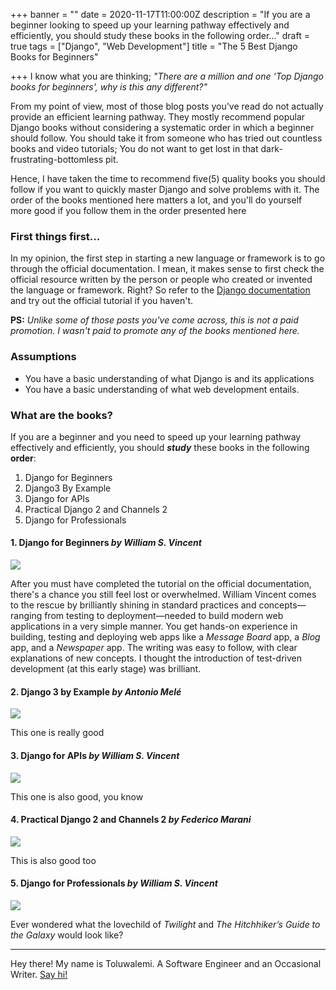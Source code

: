 +++
banner = ""
date = 2020-11-17T11:00:00Z
description = "If you are a beginner looking to speed up your learning pathway effectively and efficiently, you should study these books in the following order..."
draft = true
tags = ["Django", "Web Development"]
title = "The 5 Best Django Books for Beginners"

+++
I know what you are thinking; _"There are a million and one 'Top Django books for beginners', why is this any different?"_

From my point of view, most of those blog posts you've read do not actually provide an efficient learning pathway. They mostly recommend popular Django books without considering a systematic order in which a beginner should follow. You should take it from someone who has tried out countless books and video tutorials; You do not want to get lost in that dark-frustrating-bottomless pit.

Hence, I have taken the time to recommend five(5) quality books you should follow if you want to quickly master Django and solve problems with it. The order of the books mentioned here matters a lot, and you'll do yourself more good if you follow them in the order presented here

### **First things first...**

In my opinion, the first step in starting a new language or framework is to go through the official documentation. I mean, it makes sense to first check the official resource written by the person or people who created or invented the language or framework. Right? So refer to the [Django documentation](https://docs.djangoproject.com/en/3.1/intro/) and try out the official tutorial if you haven't.

**PS:** _Unlike some of those posts you've come across, this is not a paid promotion. I wasn't paid to promote any of the books mentioned here._

### **Assumptions**

* You have a basic understanding of what Django is and its applications
* You have a basic understanding of what web development entails.

### **What are the books?**

If you are a beginner and you need to speed up your learning pathway effectively and efficiently, you should **_study_** these books in the following **order**:

1. Django for Beginners
2. Django3 By Example
3. Django for APIs
4. Practical Django 2 and Channels 2
5. Django for Professionals

#### **1. Django for Beginners** _by William S. Vincent_

![](https://m.media-amazon.com/images/I/51sB4CmErSL._AC_UY218_.jpg)

After you must have completed the tutorial on the official documentation, there's a chance you still feel lost or overwhelmed. William Vincent comes to the rescue by brilliantly shining in standard practices and concepts—ranging from testing to deployment—needed to build modern web applications in a very simple manner. You get hands-on experience in building, testing and deploying web apps like a _Message Board_ app, a _Blog_ app, and a _Newspaper_ app. The writing was easy to follow, with clear explanations of new concepts. I thought the introduction of test-driven development (at this early stage) was brilliant.

#### **2. Django 3 by Example** _by Antonio Melé_

![](https://m.media-amazon.com/images/I/71GPx+GNQ6L._AC_UY218_.jpg)

This one is really good

#### **3. Django for APIs** _by William S. Vincent_

![](https://m.media-amazon.com/images/I/61tQQ39uicL._AC_UY218_.jpg)

This one is also good, you know

#### **4. Practical Django 2 and Channels 2** _by Federico Marani_

![](https://images-na.ssl-images-amazon.com/images/I/41xWMIHf7oL._SY344_BO1,204,203,200_.jpg)

This is also good too

#### **5. Django for Professionals** _by William S. Vincent_

![](https://m.media-amazon.com/images/I/51vnww0I2TL._AC_UY218_.jpg)

Ever wondered what the lovechild of _Twilight_ and _The Hitchhiker’s Guide to the Galaxy_ would look like?

***

Hey there! My name is Toluwalemi. A Software Engineer and an Occasional Writer. [Say hi!](https://twitter.com/toluwalemi)